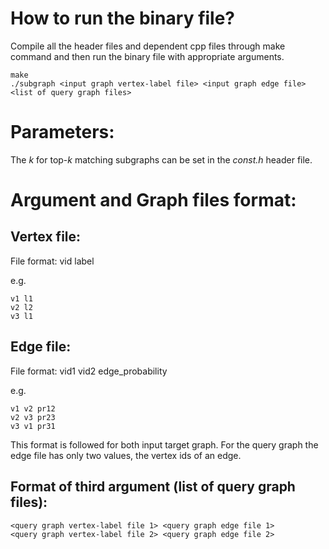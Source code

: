 # How to run the binary file?

Compile all the header files and dependent cpp files through make command and then run the binary file with appropriate arguments.

```
make  
./subgraph <input graph vertex-label file> <input graph edge file> <list of query graph files>
```

# Parameters:

The _k_ for top-_k_ matching subgraphs can be set in the _const.h_ header file.


# Argument and Graph files format:

## Vertex file: 
File format: vid label

e.g.
```
v1 l1  
v2 l2  
v3 l1  
```

## Edge file:

File format: vid1 vid2 edge_probability

e.g.
```
v1 v2 pr12
v2 v3 pr23
v3 v1 pr31
```

This format is followed for both input target graph.
For the query graph the edge file has only two values, the vertex ids of an edge.


## Format of third argument (list of query graph files):

```
<query graph vertex-label file 1> <query graph edge file 1>
<query graph vertex-label file 2> <query graph edge file 2>
```
